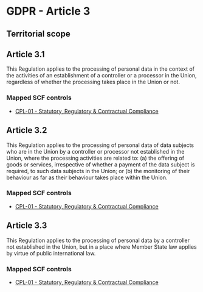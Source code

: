 # GDPR - Article 3
## Territorial scope

  
## Article 3.1
This Regulation applies to the processing of personal data in the context of the activities of an establishment of a controller or a processor in the Union, regardless of whether the processing takes place in the Union or not.
  
### Mapped SCF controls
- [CPL-01 - Statutory, Regulatory & Contractual Compliance](../scf/cpl-01-statutory,regulatory&contractualcompliance.md)
  
## Article 3.2
This Regulation applies to the processing of personal data of data subjects who are in the Union by a controller or processor not established in the Union, where the processing activities are related to:
(a) the offering of goods or services, irrespective of whether a payment of the data subject is required, to such data subjects in the Union; or
(b) the monitoring of their behaviour as far as their behaviour takes place within the Union.
  
### Mapped SCF controls
- [CPL-01 - Statutory, Regulatory & Contractual Compliance](../scf/cpl-01-statutory,regulatory&contractualcompliance.md)
  
## Article 3.3
This Regulation applies to the processing of personal data by a controller not established in the Union, but in a place where Member State law applies by virtue of public international law.
  
### Mapped SCF controls
- [CPL-01 - Statutory, Regulatory & Contractual Compliance](../scf/cpl-01-statutory,regulatory&contractualcompliance.md)
  